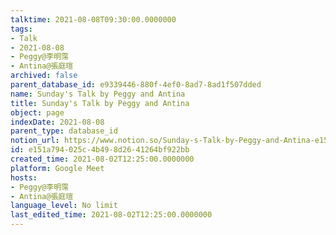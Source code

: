 ```yaml
---
talktime: 2021-08-08T09:30:00.0000000
tags:
- Talk
- 2021-08-08
- Peggy@李明霈
- Antina@張庭瑄
archived: false
parent_database_id: e9339446-880f-4ef0-8ad7-8ad1f507dded
name: Sunday's Talk by Peggy and Antina
title: Sunday's Talk by Peggy and Antina
object: page
indexDate: 2021-08-08
parent_type: database_id
notion_url: https://www.notion.so/Sunday-s-Talk-by-Peggy-and-Antina-e151a794025c4b498d2641264bf922bb
id: e151a794-025c-4b49-8d26-41264bf922bb
created_time: 2021-08-02T12:25:00.0000000
platform: Google Meet
hosts:
- Peggy@李明霈
- Antina@張庭瑄
language_level: No limit
last_edited_time: 2021-08-02T12:25:00.0000000
---
```








